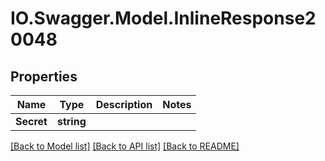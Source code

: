 # IO.Swagger.Model.InlineResponse20048
## Properties

Name | Type | Description | Notes
------------ | ------------- | ------------- | -------------
**Secret** | **string** |  | 

[[Back to Model list]](../README.md#documentation-for-models) [[Back to API list]](../README.md#documentation-for-api-endpoints) [[Back to README]](../README.md)

